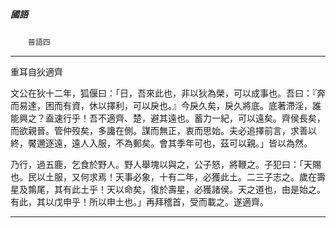 

##### 國語
　　`晉語四`

* * *

重耳自狄適齊

文公在狄十二年，狐偃曰：「日，吾來此也，非以狄為榮，可以成事也。吾曰：『奔而易達，困而有資，休以擇利，可以戾也。』今戾久矣，戾久將底。底著滯淫，誰能興之？盍速行乎！吾不適齊、楚，避其遠也。蓄力一紀，可以遠矣。齊侯長矣，而欲親晉。管仲歿矣，多讒在側。謀而無正，衷而思始。夫必追擇前言，求善以終，饜邇逐遠，遠人入服，不為郵矣。會其季年可也，茲可以親。」皆以為然。

乃行，過五鹿，乞食於野人。野人舉塊以與之，公子怒，將鞭之。子犯曰：「天賜也。民以土服，又何求焉！天事必象，十有二年，必獲此土。二三子志之。歲在壽星及鶉尾，其有此土乎！天以命矣，復於壽星，必獲諸侯。天之道也，由是始之。有此，其以戊申乎！所以申土也。」再拜稽首，受而載之。遂適齊。

* * *


